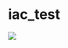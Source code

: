 # iac_test
 <img src="https://img.shields.io/badge/Codecov-F01F7A?style=for-the-badge&logo=test&logoColor=white" /> 



